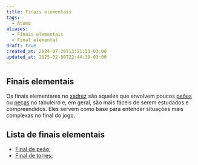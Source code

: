 ```yaml
---
title: Finais elementais
tags:
  - Átomo
aliases:
  - Finais elementais
  - Final elemental
draft: true
created_at: 2024-07-26T13:21:33-03:00
updated_at: 2025-02-08T22:44:39-03:00
---
```


## Finais elementais
Os finais elementares no [xadrez](../../../08/06/atomo/Xadrez.md) são aqueles que envolvem poucos [peões](Xadrez_Peao.md) ou [peças](../../08/atomo/Xadrez_Pecas.md) no tabuleiro e, em geral, são mais fáceis de serem estudados e compreendidos. Eles servem como base para entender situações mais complexas no final do jogo.

## Lista de finais elementais

- [Final de peão](Xadrez_Final_de_peao.md);
- [Final de torres](Xadrez_Final_de_torres.md);